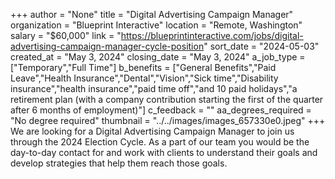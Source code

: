 +++
author = "None"
title = "Digital Advertising Campaign Manager"
organization = "Blueprint Interactive"
location = "Remote, Washington"
salary = "$60,000"
link = "https://blueprintinteractive.com/jobs/digital-advertising-campaign-manager-cycle-position"
sort_date = "2024-05-03"
created_at = "May 3, 2024"
closing_date = "May 3, 2024"
a_job_type = ["Temporary","Full Time"]
b_benefits = ["General Benefits","Paid Leave","Health Insurance","Dental","Vision","Sick time","Disability insurance","health insurance","paid time off","and 10 paid holidays","a retirement plan (with a company contribution starting the first of the quarter after 6 months of employment)"]
c_feedback = ""
aa_degrees_required = "No degree required"
thumbnail = "../../images/images_657330e0.jpeg"
+++
We are looking for a Digital Advertising Campaign Manager to join us through the 2024 Election Cycle. As a part of our team you would be the day-to-day contact for and work with clients to understand their goals and develop strategies that help them reach those goals.

